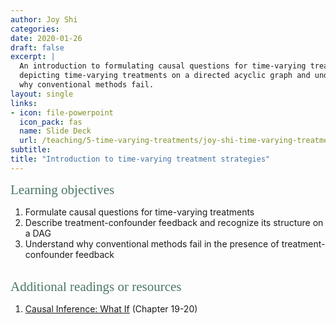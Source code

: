 ```yaml
---
author: Joy Shi
categories:
date: 2020-01-26
draft: false
excerpt: |
  An introduction to formulating causal questions for time-varying treatments,
  depicting time-varying treatments on a directed acyclic graph and understanding
  why conventional methods fail. 
layout: single
links:
- icon: file-powerpoint
  icon_pack: fas
  name: Slide Deck
  url: /teaching/5-time-varying-treatments/joy-shi-time-varying-treatment-strategies.pdf
subtitle: 
title: "Introduction to time-varying treatment strategies"
---
```


<span style="color:#4b7863; font-family: 'Garamond'; font-size: 1.5em; font-weight: 100">Learning objectives</span>

1. Formulate causal questions for time-varying treatments
2. Describe treatment-confounder feedback and recognize its structure on a DAG 
3. Understand why conventional methods fail in the presence of treatment-confounder feedback
<br><br>

<span style="color:#4b7863; font-family: 'Garamond'; font-size: 1.5em; font-weight: 100">Additional readings or resources</span>  
1. [Causal Inference: What If](https://www.hsph.harvard.edu/miguel-hernan/causal-inference-book/) (Chapter 19-20)
